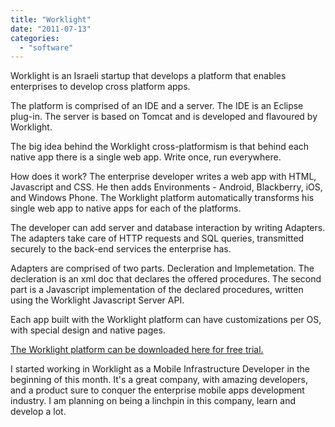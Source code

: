 ```yaml
---
title: "Worklight"
date: "2011-07-13"
categories: 
  - "software"
---
```


Worklight is an Israeli startup that develops a platform that enables enterprises to develop cross platform apps.  
  
The platform is comprised of an IDE and a server. The IDE is an Eclipse plug-in. The server is based on Tomcat and is developed and flavoured by Worklight.  
  
The big idea behind the Worklight cross-platformism is that behind each native app there is a single web app. Write once, run everywhere.  
  
How does it work? The enterprise developer writes a web app with HTML, Javascript and CSS. He then adds Environments - Android, Blackberry, iOS, and Windows Phone. The Worklight platform automatically transforms his single web app to native apps for each of the platforms.  
  
The developer can add server and database interaction by writing Adapters. The adapters take care of HTTP requests and SQL queries, transmitted securely to the back-end services the enterprise has.  
  
Adapters are comprised of two parts. Decleration and Implemetation. The decleration is an xml doc that declares the offered procedures. The second part is a Javascript implementation of the declared procedures, written using the Worklight Javascript Server API.  
  
Each app built with the Worklight platform can have customizations per OS, with special design and native pages.  
  
[The Worklight platform can be downloaded here for free trial.](http://dev.worklight.com/)  
  
I started working in Worklight as a Mobile Infrastructure Developer in the beginning of this month. It's a great company, with amazing developers, and a product sure to conquer the enterprise mobile apps development industry. I am planning on being a linchpin in this company, learn and develop a lot.
